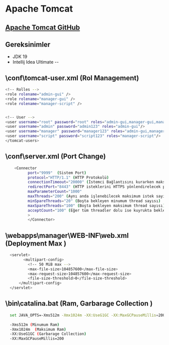 # Apache Tomcat
[Apache Tomcat GitHub](https://github.com/hamitmizrak/Peak_SGM_apache_tomcatr)
---

## Gereksinimler
- JDK 19
- Intellij Idea Ultimate
--

## \conf\tomcat-user.xml (Rol Management)
```sh
<!-- Rolles -->
<role rolename="admin-gui" />
<role rolename="manager-gui" />
<role rolename="manager-script" />


<!-- User -->
<user username="root" password="root" roles="admin-gui,manager-gui,manager-script"/>
<user username="admin" password="admin123" roles="admin-gui"/>
<user username="manager" password="manager123" roles="admin-gui,manager-gui"/>
<user username="script" password="script123" roles="manager-script"/>
</tomcat-users>
```

## \conf\server.xml (Port Change) 
```sh
	<Connector 
          port="9999"  (Sistem Port) 
          protocol="HTTP/1.1" (HTTP Protokolü)
          connectionTimeout="20000" (İstemci Bağlantısını kurarken maksimum bekleme süresi 1000ms=1s)
          redirectPort="8443" (HTTP isteklerini HTTPS yönlendirelecek port)
          maxParameterCount="1000" 
          maxThreads="200" (Aynı anda işlenebilecek maksimum istek sayısı)
          minSpareThreads="20" (Boşta bekleyen minumum thread sayısı)
          maxSpareThreads="100" (Boşta bekleyen maksimum thread sayısı)
          acceptCount="100" (Eğer tüm threadler dolu ise kuyrukta bekleyecek maksimum request sayısı)
          >
          </Connector>
```

## \webapps\manager\WEB-INF\\web.xml (Deployment Max )
```sh
  <servlet>
	    <multipart-config>
          <!-- 50 MiB max -->
          <max-file-size>104857600</max-file-size>
          <max-request-size>104857600</max-request-size>
          <file-size-threshold>0</file-size-threshold>
      </multipart-config>
  </servlet>
```


## \bin\catalina.bat (Ram, Garbarage Collection )
```sh
  set JAVA_OPTS=-Xms512m -Xmx1024m -XX:UseG1GC -XX:MaxGCPauseMillis=200
  
  -Xms512m (Minumum Ram)
  -Xmx1024m  (Maksimum Ram)
  -XX:UseG1GC (Garbarage Collection)
  -XX:MaxGCPauseMillis=200
```




